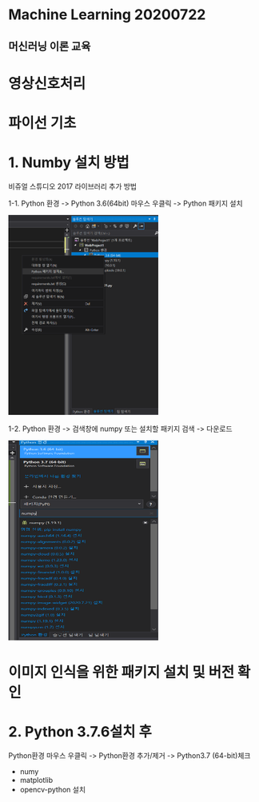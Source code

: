 Machine Learning 20200722
=====================

## 머신러닝 이론 교육

# 영상신호처리

# 파이선 기초

# 1. Numby 설치 방법
비쥬얼 스튜디오 2017 라이브러리 추가 방법

1-1. 
Python 환경 -> Python 3.6(64bit) 마우스 우클릭 -> Python 패키지 설치

<img src ="/image/20200722_01.PNG" width="300px" height="400px"></img>

1-2. 
Python 환경 -> 검색창에 numpy 또는 설치할 패키지 검색 -> 다운로드

<img src ="/image/20200722_02.PNG" width="300px" height="400px"></img>

# 이미지 인식을 위한 패키지 설치 및 버전 확인
# 2. Python 3.7.6설치 후 
Python환경 마우스 우클릭 -> Python환경 추가/제거 -> Python3.7 (64-bit)체크
* numy
* matplotlib
* opencv-python
설치
